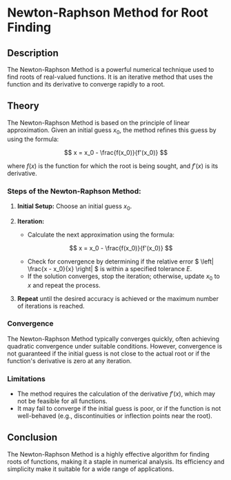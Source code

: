# Newton-Raphson Method for Root Finding

## Description
The Newton-Raphson Method is a powerful numerical technique used to find roots of real-valued functions. It is an iterative method that uses the function and its derivative to converge rapidly to a root.

## Theory
The Newton-Raphson Method is based on the principle of linear approximation. Given an initial guess $x_0$, the method refines this guess by using the formula:

$$
x = x_0 - \frac{f(x_0)}{f'(x_0)}
$$

where $f(x)$ is the function for which the root is being sought, and $f'(x)$ is its derivative.

### Steps of the Newton-Raphson Method:
1. **Initial Setup:** Choose an initial guess $x_0$.
2. **Iteration:**
   - Calculate the next approximation using the formula:
   
   $$
   x = x_0 - \frac{f(x_0)}{f'(x_0)}
   $$
   
   - Check for convergence by determining if the relative error $ \left| \frac{x - x_0}{x} \right| $ is within a specified tolerance $E$.
   - If the solution converges, stop the iteration; otherwise, update $x_0$ to $x$ and repeat the process.
3. **Repeat** until the desired accuracy is achieved or the maximum number of iterations is reached.

### Convergence
The Newton-Raphson Method typically converges quickly, often achieving quadratic convergence under suitable conditions. However, convergence is not guaranteed if the initial guess is not close to the actual root or if the function's derivative is zero at any iteration.

### Limitations
- The method requires the calculation of the derivative $f'(x)$, which may not be feasible for all functions.
- It may fail to converge if the initial guess is poor, or if the function is not well-behaved (e.g., discontinuities or inflection points near the root).

## Conclusion
The Newton-Raphson Method is a highly effective algorithm for finding roots of functions, making it a staple in numerical analysis. Its efficiency and simplicity make it suitable for a wide range of applications.
